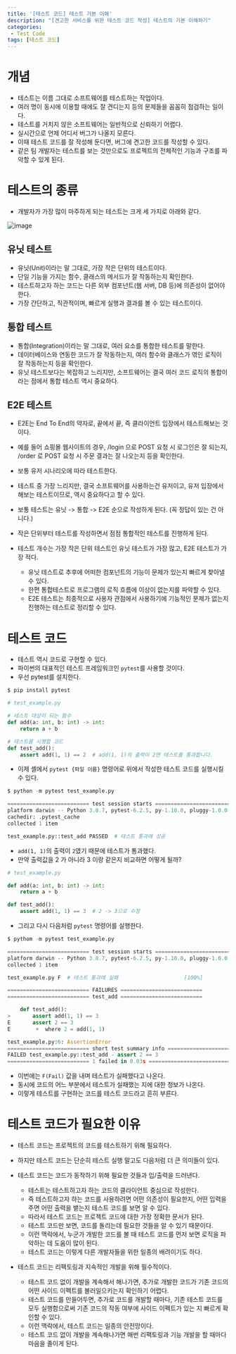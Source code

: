 ```yaml
---
title: '[테스트 코드] 테스트 기본 이해'
description: "[견고한 서비스를 위한 테스트 코드 작성] 테스트의 기본 이해하기"
categories:
 - Test Code
tags: [테스트 코드]
---
```


# 개념
- 테스트는 이름 그대로 소프트웨어를 테스트하는 작업이다.
- 여러 명이 동시에 이용할 때에도 잘 견디는지 등의 문제들을 꼼꼼히 점검하는 일이다.
- 테스트를 거치지 않은 소프트웨어는 일반적으로 신뢰하기 어렵다.
- 실시간으로 언제 어디서 버그가 나올지 모른다.
- 이때 테스트 코드를 잘 작성해 둔다면, 버그에 견고한 코드를 작성할 수 있다.
- 같은 팀 개발자는 테스트를 보는 것만으로도 프로젝트의 전체적인 기능과 구조를 파악할 수 있게 된다.

# 테스트의 종류
- 개발자가 가장 많이 마주하게 되는 테스트는 크게 세 가지로 아래와 같다.

![image](https://user-images.githubusercontent.com/79494088/174511160-d69fefe2-7697-4fef-8ce2-6c04e0e22b3a.png)

## 유닛 테스트
- 유닛(Unit)이라는 말 그대로, 가장 작은 단위의 테스트이다.
- 단일 기능을 가지는 함수, 클래스의 메서드가 잘 작동하는지 확인한다.
- 테스트하고자 하는 코드는 다른 외부 컴포넌트(웹 서버, DB 등)에 의존성이 없어야 한다.
- 가장 간단하고, 직관적이며, 빠르게 실행과 결과를 볼 수 있는 테스트이다.

## 통합 테스트
- 통합(Integration)이라는 말 그대로, 여러 요소를 통합한 테스트를 말한다.
- 데이터베이스와 연동한 코드가 잘 작동하는지, 여러 함수와 클래스가 엮인 로직이 잘 작동하는지 등을 확인한다.
- 유닛 테스트보다는 복잡하고 느리지만, 소프트웨어는 결국 여러 코드 로직의 통합이라는 점에서 통합 테스트 역시 중요하다.

## E2E 테스트
- E2E는 End To End의 약자로, 끝에서 끝, 즉 클라이언트 입장에서 테스트해보는 것이다.
- 예를 들어 쇼핑몰 웹사이트의 경우, /login 으로 POST 요청 시 로그인은 잘 되는지, /order 로 POST 요청 시 주문 결과는 잘 나오는지 등을 확인한다.
- 보통 유저 시나리오에 따라 테스트한다.
- 테스트 중 가장 느리지만, 결국 소프트웨어를 사용하는건 유저이고, 유저 입장에서 해보는 테스트이므로, 역시 중요하다고 할 수 있다.

- 보통 테스트는 유닛 -> 통합 -> E2E 순으로 작성하게 된다. (꼭 정답이 있는 건 아니다.)
- 작은 단위부터 테스트를 작성하면서 점점 통합적인 테스트를 진행하게 된다.
- 테스트 개수는 가장 작은 단위 테스트인 유닛 테스트가 가장 많고, E2E 테스트가 가장 적다.
    - 유닛 테스트로 추후에 어떠한 컴포넌트의 기능이 문제가 있는지 빠르게 찾아낼 수 있다.
    - 한편 통합테스트로 프로그램의 로직 흐름에 이상이 없는지를 파악할 수 있다.
    - E2E 테스트는 최종적으로 사용자 관점에서 사용하기에 기능적인 문제가 없는지 진행하는 테스트로 정리할 수 있다.

# 테스트 코드
- 테스트 역시 코드로 구현할 수 있다.
- 파이썬의 대표적인 테스트 프레임워크인 `pytest`를 사용할 것이다.
- 우선 pytest를 설치한다.

```s
$ pip install pytest
```

```py
# test_example.py

# 테스트 대상이 되는 함수
def add(a: int, b: int) -> int:
    return a + b

# 테스트를 시행할 코드
def test_add():
    assert add(1, 1) == 2  # add(1, 1)의 출력이 2면 테스트를 통과합니다.
```

- 이제 셸에서 `pytest {파일 이름}` 명령어로 위에서 작성한 테스트 코드를 실행시킬 수 있다.

```py
$ python -m pytest test_example.py

========================== test session starts ==========================
platform darwin -- Python 3.8.7, pytest-6.2.5, py-1.10.0, pluggy-1.0.0 -- 
cachedir: .pytest_cache
collected 1 item

test_example.py::test_add PASSED  # 테스트 통과에 성공
```

- `add(1, 1)`의 출력이 `2`였기 때문에 테스트가 통과했다.
- 만약 출력값을 2 가 아니라 3 이랑 같은지 비교하면 어떻게 될까?

```py
# test_example.py

def add(a: int, b: int) -> int:
    return a + b

def test_add():
    assert add(1, 1) == 3  # 2 -> 3으로 수정
```

- 그리고 다시 다음처럼 `pytest` 명령어를 실행한다.

```py
$ pythom -m pytest test_example.py

========================== test session starts ==========================
platform darwin -- Python 3.8.7, pytest-6.2.5, py-1.10.0, pluggy-1.0.0
collected 1 item

test_example.py F  # 테스트 통과에 실패                     [100%]

========================== FAILURES ==========================
========================== test_add ==========================

    def test_add():
>       assert add(1, 1) == 3
E       assert 2 == 3
E        +  where 2 = add(1, 1)

test_example.py:6: AssertionError
========================== short test summary info ==========================
FAILED test_example.py::test_add - assert 2 == 3
========================== 1 failed in 0.03s ==========================
```

- 이번에는 `F(Fail)` 값을 내며 테스트가 실패했다고 나온다.
- 동시에 코드의 어느 부분에서 테스트가 실패했는 지에 대한 정보가 나온다.
- 이렇게 테스트를 구현하는 코드를 테스트 코드라고 흔히 부른다.

# 테스트 코드가 필요한 이유
- 테스트 코드는 프로젝트의 코드를 테스트하기 위해 필요하다.
- 하지만 테스트 코드는 단순히 테스트 실행 말고도 다음처럼 더 큰 의미들이 있다.

- 테스트 코드는 코드가 동작하기 위해 필요한 것들과 입/출력을 드러낸다.
    - 테스트는 테스트하고자 하는 코드의 클라이언트 중심으로 작성한다.
    - 즉 테스트하고자 하는 코드를 사용하려면 어떤 의존성이 필요한지, 어떤 입력을 주면 어떤 출력을 뱉는지 테스트 코드를 보면 알 수 있다.
    - 따라서 테스트 코드는 프로젝트 코드에 대한 가장 정확한 문서가 된다.
    - 테스트 코드만 보면, 코드를 돌리는데 필요한 것들을 알 수 있기 때문이다.
    - 이런 맥락에서, 누군가 개발한 코드를 볼 때 테스트 코드를 먼저 보면 로직을 파악하는 데 도움이 많이 된다.
    - 테스트 코드는 이렇게 다른 개발자들을 위한 일종의 배려이기도 하다.
- 테스트 코드는 리팩토링과 지속적인 개발을 위해 필수적이다.
    - 테스트 코드 없이 개발을 계속해서 해나가면, 추가로 개발한 코드가 기존 코드의 어떤 사이드 이펙트를 불러일으키는지 확인하기 어렵다.
    - 테스트 코드를 만들어두면, 추가로 코드를 개발할 때마다, 기존 테스트 코드를 모두 실행함으로써 기존 코드의 작동 여부에 사이드 이펙트가 있는 지 빠르게 확인할 수 있다.
    - 이런 맥락에서, 테스트 코드는 일종의 안전망이다.
    - 테스트 코드 없이 개발을 계속해나가면 매번 리팩토링과 기능 개발을 할 때마다 마음을 졸이게 된다.